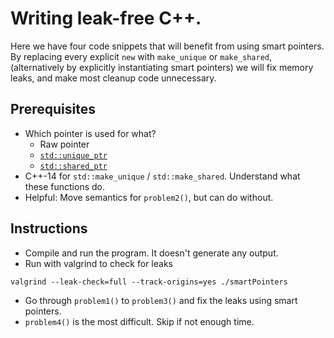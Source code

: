 # Writing leak-free C++.

Here we have four code snippets that will benefit from using smart pointers. By replacing every explicit `new` with `make_unique` or `make_shared`, (alternatively by explicitly instantiating smart pointers) we will fix memory leaks, and make most cleanup code unnecessary.

## Prerequisites

* Which pointer is used for what?
  * Raw pointer
  * [`std::unique_ptr`](https://en.cppreference.com/w/cpp/memory/unique_ptr)
  * [`std::shared_ptr`](https://en.cppreference.com/w/cpp/memory/shared_ptr)
* C++-14 for `std::make_unique` / `std::make_shared`. Understand what these functions do.
* Helpful: Move semantics for `problem2()`, but can do without.

## Instructions

* Compile and run the program. It doesn't generate any output.
* Run with valgrind to check for leaks
```
valgrind --leak-check=full --track-origins=yes ./smartPointers
```
* Go through `problem1()` to `problem3()` and fix the leaks using smart pointers.
* `problem4()` is the most difficult. Skip if not enough time.

